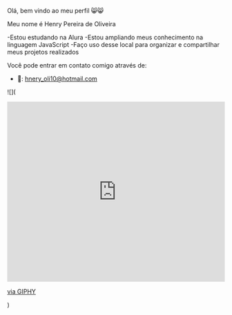 Olá, bem vindo ao meu perfil 😸😸

Meu nome é Henry Pereira de Oliveira

  -Estou estudando na Alura
  -Estou ampliando meus conhecimento na linguagem JavaScript
  -Faço uso desse local para organizar e compartilhar meus projetos realizados

Você pode entrar em contato comigo através de: 

  - 📧: hnery_oli10@hotmail.com

![](<div style="width:100%;height:0;padding-bottom:83%;position:relative;"><iframe src="https://giphy.com/embed/cXblnKXr2BQOaYnTni" width="100%" height="100%" style="position:absolute" frameBorder="0" class="giphy-embed" allowFullScreen></iframe></div><p><a href="https://giphy.com/gifs/theoffice-the-office-tv-moroccan-christmas-cXblnKXr2BQOaYnTni">via GIPHY</a></p>)
